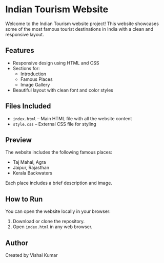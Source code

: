 # Indian Tourism Website

Welcome to the Indian Tourism website project! This website showcases some of the most famous tourist destinations in India with a clean and responsive layout.

## Features

- Responsive design using HTML and CSS
- Sections for:
  - Introduction
  - Famous Places
  - Image Gallery
- Beautiful layout with clean font and color styles

## Files Included

- `index.html` – Main HTML file with all the website content
- `style.css` – External CSS file for styling

## Preview

The website includes the following famous places:
- Taj Mahal, Agra
- Jaipur, Rajasthan
- Kerala Backwaters

Each place includes a brief description and image.

## How to Run

You can open the website locally in your browser:

1. Download or clone the repository.
2. Open `index.html` in any web browser.

## Author

Created by Vishal Kumar
